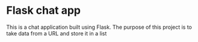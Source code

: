 # Flask chat app

This is a chat application built using Flask.
The purpose of this project is to take data from a URL and store it in a list